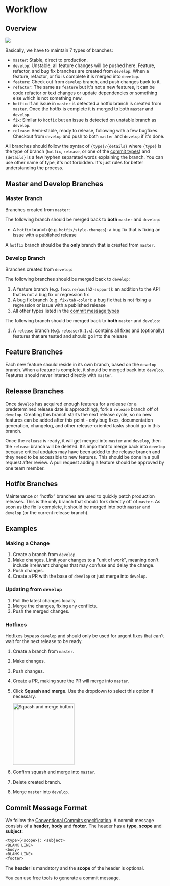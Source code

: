 # Workflow

## Overview

![](https://user-images.githubusercontent.com/7302777/76073858-fea83a80-5fa2-11ea-8661-ce6bf2176456.png)

Basically, we have to maintain 7 types of branches:

- `master`: Stable, direct to production.
- `develop`: Unstable, all feature changes will be pushed here. Feature, refactor, and bug fix branches are created from `develop`. When a feature, refactor, or fix is complete it is merged into `develop`.
- `feature`: Check out from `develop` branch, and push changes back to it.
- `refactor`: The same as `feature` but it's not a new features, it can be code refactor or text changes or update dependencies or something else which is not something new.
- `hotfix`:  If an issue in `master` is detected a hotfix branch is created from `master`. Once the hotfix is complete it is merged to both `master` and `develop`.
- `fix`: Similar to `hotfix` but an issue is detected on unstable branch as `develop`.
- `release`: Semi-stable, ready to release, following with a few bugfixes. Checkout from `develop` and push to both `master` and `develop` if it's done.

All branches should follow the syntax of `{type}/{details}` where `{type}` is the type of branch (`hotfix`, `release`, or one of the [commit types](#commit-message-format)) and `{details}` is a few hyphen separated words explaining the branch. You can use other name of type, it's not forbidden. It's just rules for better understanding the process.

## Master and Develop Branches

### Master Branch

Branches created from `master`:

The following branch should be merged back to **both** `master` and `develop`:

- A `hotfix` branch (e.g. `hotfix/style-changes`): a bug fix that is fixing an issue with a published release

A `hotfix` branch should be the **only** branch that is created from `master`.

### Develop Branch

Branches created from `develop`:

The following branches should be merged back to `develop`:

1. A feature branch (e.g. `feature/oauth2-support`): an addition to the API that is not a bug fix or regression fix
1. A bug fix branch (e.g. `fix/tab-color`): a bug fix that is not fixing a regression or issue with a published release
1. All other types listed in the [commit message types](#commit-message-format)

The following branch should be merged back to **both** `master` and `develop`:

1. A `release` branch (e.g. `release/0.1.x`): contains all fixes and (optionally) features that are tested and should go into the release


## Feature Branches

Each new feature should reside in its own branch, based on the `develop` branch. When a feature is complete, it should be merged back into `develop`. Features should never interact directly with `master`.


## Release Branches

Once `develop` has acquired enough features for a release (or a predetermined release date is approaching), fork a `release` branch off of `develop`. Creating this branch starts the next release cycle, so no new features can be added after this point - only bug fixes, documentation generation, changelog, and other release-oriented tasks should go in this branch.

Once the `release` is ready, it will get merged into `master` and `develop`, then the `release` branch will be deleted. It’s important to merge back into `develop` because critical updates may have been added to the release branch and they need to be accessible to new features. This should be done in a pull request after review. A pull request adding a feature should be approved by one team member.

## Hotfix Branches

Maintenance or “hotfix” branches are used to quickly patch production releases. This is the only branch that should fork directly off of `master`. As soon as the fix is complete, it should be merged into both `master` and `develop` (or the current release branch).

## Examples

### Making a Change

1. Create a branch from `develop`.
1. Make changes. Limit your changes to a "unit of work", meaning don't include irrelevant changes that may confuse and delay the change.
1. Push changes.
1. Create a PR with the base of `develop` or just merge into `develop`.


### Updating from `develop`

1. Pull the latest changes locally.
1. Merge the changes, fixing any conflicts.
1. Push the merged changes.


### Hotfixes

Hotfixes bypass `develop` and should only be used for urgent fixes that can't wait for the next release to be ready.

1. Create a branch from `master`.
1. Make changes.
1. Push changes.
1. Create a PR, making sure the PR will merge into `master`.
1. Click **Squash and merge**. Use the dropdown to select this option if necessary.

    <img width="192" alt="Squash and merge button" src="https://user-images.githubusercontent.com/236501/47031620-da418900-d135-11e8-91ff-e84f2478b2b3.png">


1. Confirm squash and merge into `master`.
1. Delete created branch.
1. Merge `master` into `develop`.

## Commit Message Format

We follow the [Conventional Commits specification](https://www.conventionalcommits.org/). A commit message consists of a **header**, **body** and **footer**.  The header has a **type**, **scope** and **subject**:

```
<type>(<scope>): <subject>
<BLANK LINE>
<body>
<BLANK LINE>
<footer>
```

The **header** is mandatory and the **scope** of the header is optional.

You can use free [tools](https://www.npmjs.com/package/commitizen) to generate a commit message.
